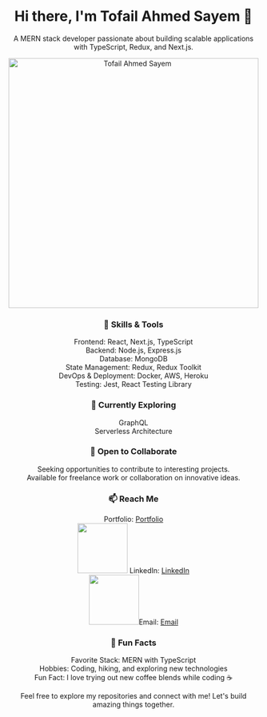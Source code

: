 <div align="center">
  <h1>Hi there, I'm Tofail Ahmed Sayem 👋</h1>
  <p>A MERN stack developer passionate about building scalable applications with TypeScript, Redux, and Next.js.</p>
  
  <img src="https://ibb.co/SB83Rhy" alt="Tofail Ahmed Sayem" width="500" height="auto">

  <h3>🚀 Skills & Tools</h3>
  <p>
    Frontend: React, Next.js, TypeScript <br>
    Backend: Node.js, Express.js <br>
    Database: MongoDB <br>
    State Management: Redux, Redux Toolkit <br>
    DevOps & Deployment: Docker, AWS, Heroku <br>
    Testing: Jest, React Testing Library
  </p>

  <h3>🌱 Currently Exploring</h3>
  <p>
    GraphQL <br>
    Serverless Architecture
  </p>

  
  <h3>🤝 Open to Collaborate</h3>
  <p>
    Seeking opportunities to contribute to interesting projects. <br>
    Available for freelance work or collaboration on innovative ideas.
  </p>

  <h3>📫 Reach Me</h3>
  <p>

Portfolio: <a href="https://tofailahmedportfolio.netlify.app/">Portfolio</a> <br>
  <img src="https://ibb.co/DQmwfrL"  width="100" height="auto"> LinkedIn: <a href="https://www.linkedin.com/in/tofail-ahmed-130993192/">LinkedIn</a> <br>
<img src="https://ibb.co/ZxvhMCJ"  width="100" height="auto">Email: [Email](mailto:atofail50@gmail.com)

  </p>

  <h3>🌟 Fun Facts</h3>
  <p>
    Favorite Stack: MERN with TypeScript <br>
    Hobbies: Coding, hiking, and exploring new technologies <br>
    Fun Fact: I love trying out new coffee blends while coding ☕️
  </p>

  <p>Feel free to explore my repositories and connect with me! Let's build amazing things together.</p>
</div>
